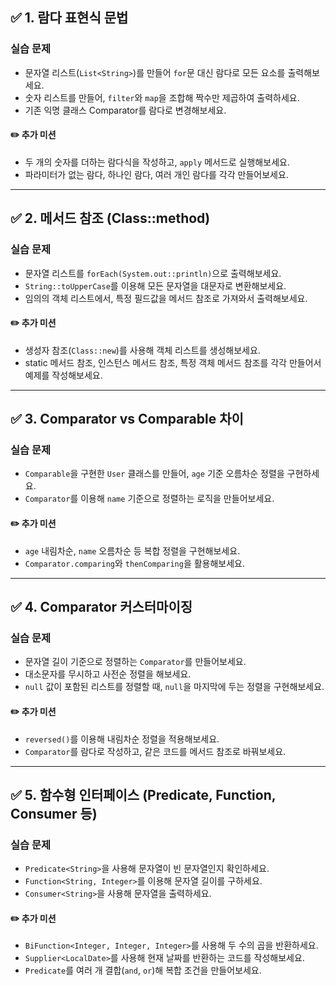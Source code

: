 ## ✅ 1. 람다 표현식 문법

### 실습 문제

* 문자열 리스트(`List<String>`)를 만들어 `for`문 대신 람다로 모든 요소를 출력해보세요.
* 숫자 리스트를 만들어, `filter`와 `map`을 조합해 짝수만 제곱하여 출력하세요.
* 기존 익명 클래스 Comparator를 람다로 변경해보세요.

#### ✏️ 추가 미션

* 두 개의 숫자를 더하는 람다식을 작성하고, `apply` 메서드로 실행해보세요.
* 파라미터가 없는 람다, 하나인 람다, 여러 개인 람다를 각각 만들어보세요.

---

## ✅ 2. 메서드 참조 (Class::method)

### 실습 문제

* 문자열 리스트를 `forEach(System.out::println)`으로 출력해보세요.
* `String::toUpperCase`를 이용해 모든 문자열을 대문자로 변환해보세요.
* 임의의 객체 리스트에서, 특정 필드값을 메서드 참조로 가져와서 출력해보세요.

#### ✏️ 추가 미션

* 생성자 참조(`Class::new`)를 사용해 객체 리스트를 생성해보세요.
* static 메서드 참조, 인스턴스 메서드 참조, 특정 객체 메서드 참조를 각각 만들어서 예제를 작성해보세요.

---

## ✅ 3. Comparator vs Comparable 차이

### 실습 문제

* `Comparable`을 구현한 `User` 클래스를 만들어, `age` 기준 오름차순 정렬을 구현하세요.
* `Comparator`를 이용해 `name` 기준으로 정렬하는 로직을 만들어보세요.

#### ✏️ 추가 미션

* `age` 내림차순, `name` 오름차순 등 복합 정렬을 구현해보세요.
* `Comparator.comparing`와 `thenComparing`을 활용해보세요.

---

## ✅ 4. Comparator 커스터마이징

### 실습 문제

* 문자열 길이 기준으로 정렬하는 `Comparator`를 만들어보세요.
* 대소문자를 무시하고 사전순 정렬을 해보세요.
* `null` 값이 포함된 리스트를 정렬할 때, `null`을 마지막에 두는 정렬을 구현해보세요.

#### ✏️ 추가 미션

* `reversed()`를 이용해 내림차순 정렬을 적용해보세요.
* `Comparator`를 람다로 작성하고, 같은 코드를 메서드 참조로 바꿔보세요.

---

## ✅ 5. 함수형 인터페이스 (Predicate, Function, Consumer 등)

### 실습 문제

* `Predicate<String>`을 사용해 문자열이 빈 문자열인지 확인하세요.
* `Function<String, Integer>`를 이용해 문자열 길이를 구하세요.
* `Consumer<String>`을 사용해 문자열을 출력하세요.

#### ✏️ 추가 미션

* `BiFunction<Integer, Integer, Integer>`를 사용해 두 수의 곱을 반환하세요.
* `Supplier<LocalDate>`를 사용해 현재 날짜를 반환하는 코드를 작성해보세요.
* `Predicate`를 여러 개 결합(`and`, `or`)해 복합 조건을 만들어보세요.